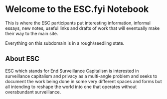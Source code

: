 # Welcome to the ESC.fyi Notebook

This is where the ESC participants put interesting information, informal essays, new notes, useful links and drafts of work that will eventually make their way to the main site. 

Everything on this subdomain is in a rough/seedling state. 

## About ESC 

ESC which stands for End Surveillance Capitalism is interested in surveillance capitalism and privacy as a multi-angle problem and seeks to document the work being done in some very different spaces and forms but all intending to reshape the world into one that operates without overabundant surveillance. 